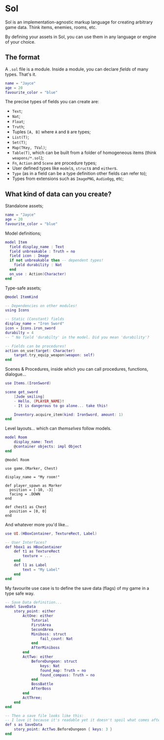 # Sol

Sol is an implementation-agnostic markup language for creating arbitrary game data. Think items, enemies, rooms, etc.

By defining your assets in Sol, you can use them in any language or engine of your choice.

## The format

A `.sol` file is a module. Inside a module, you can declare _fields_ of many types. That's it.

```lua
name = "Jayce"
age = 20
favourite_color = "blue"
```

The precise types of fields you can create are:
- `Text`;
- `Nat`;
- `Float`;
- `Truth`;
- Tuples `[A, B]` where `A` and `B` are types;
- `List(T)`;
- `Set(T)`;
- `Map(TKey, TVal)`;
- `Table(T)`, which can be built from a folder of homogeneous items (think `weapons/*.sol`);
- `Fn`, `Action` and `Scene` are procedure types;
- User defined types like `model`s, `struct`s and `either`s.
- `Type` (as in a field can be a type definition other fields can refer to);
- Types from extensions such as `ImagePNG`, `AudioOgg`, etc;

## What kind of data can you create?

Standalone assets;

```lua
name = "Jayce"
age = 20
favourite_color = "blue"
```

Model definitions;

```lua
model Item
  field display_name : Text
  field unbreakable : Truth = no
  field icon : Image
  if not unbreakable then -- dependent types!
    field durability : Nat
  end
  on_use : Action(Character)
end
```

Type-safe assets;

```lua
@model ItemKind

-- Dependencies on other modules!
using Icons

-- Static (Constant) fields
display_name = "Iron Sword"
icon = Icons.iron_sword
durabilty = 4
-- ^ No field 'durabilty' in the model. Did you mean 'durability'?

-- Fields can be procedures!
action on_use(target: Character)
    target.try_equip_weapon(weapon: self)
end
```

Scenes & Procedures, inside which you can call procedures, functions, dialogue...

```lua
use Items.(IronSword)

scene get_sword
    [Jude smiling]
    - Hello, {PLAYER_NAME}!
    - It is dangerous to go alone... take this!

    Inventory.acquire_item(kind: IronSword, amount: 1)
end
```

Level layouts... which can _themselves_ follow models.

```lua
model Room
    display_name: Text
    @container objects: impl Object 
end
```
```
@model Room

use game.(Marker, Chest)

display_name = "My room!"

def player_spawn as Marker
  position = [-10, -3]
  facing = .DOWN
end

def chest1 as Chest
  position = [0, 0]
end
```

And whatever more you'd like...

```lua
use UI.(HBoxContainer, TextureRect, Label)

-- User Interfaces?
def hbox1 as HBoxContainer
    def t1 as TextureRect
        texture = ...
    end
    def l1 as Label
        text = "My Label"
    end
end
```

My favourite use case is to define the save data (flags) of my game in a type safe way.

```lua
-- Save Data definition...
model SaveData
    story_point: either
        ActOne: either
            Tutorial
            FirstArea
            SecondArea
            Miniboss: struct
                fail_count: Nat
            end
            AfterMiniboss
        end
        ActTwo: either
            BeforeDungeon: struct
                keys: Nat
                found_map: Truth = no
                found_compass: Truth = no
            end
            BossBattle
            AfterBoss
        end
        ActThree;
    end
end

-- Then a save file looks like this:
-- I love it because it's readable yet it doesn't spoil what comes after...
def s as SaveData
    story_point: ActTwo.BeforeDungeon { keys: 3 }
end
```